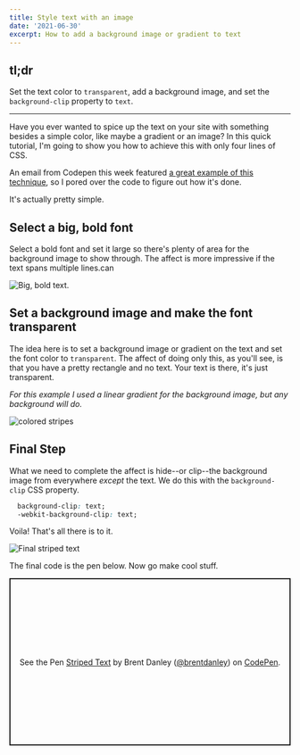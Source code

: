 ```yaml
---
title: Style text with an image
date: '2021-06-30'
excerpt: How to add a background image or gradient to text
---
```

## **tl;dr**  
Set the text color to `transparent`, add a background image, and set the `background-clip` property to `text`.
***

Have you ever wanted to spice up the text on your site with something besides a simple color, like maybe a gradient or an image? In this quick tutorial, I'm going to show you how to achieve this with only four lines of CSS.

An email from Codepen this week featured [a great example of this technique](https://codepen.io/TajShireen/pen/YzZmbep), so I pored over the code to figure out how it's done. 

It's actually pretty simple. 

## Select a big, bold font
Select a bold font and set it large so there's plenty of area for the background image to show through. The affect is more impressive if the text spans multiple lines.can 

<img src="/images/white_text.png" alt="Big, bold text." class="image--centered" style="max-width: 450px;">

## Set a background image and make the font transparent
The idea here is to set a background image or gradient on the text and set the font color to `transparent`. The affect of doing only this, as you'll see, is that you have a pretty rectangle and no text. Your text is there, it's just transparent.

*For this example I used a linear gradient for the background image, but any background will do.*

<img src="/images/just_stripes.png" alt="colored stripes" style="margin: 0 auto; max-width: 450px;">

## Final Step
What we need to complete the affect is hide--or clip--the background image from everywhere *except* the text. We do this with the `background-clip` CSS property. 

```css
  background-clip: text;
  -webkit-background-clip: text;
```

Voila! That's all there is to it.

<img src="/images/striped_final.png" alt="Final striped text" style="mage--centered" style="max-width: 450px;">

The final code is the pen below. Now go make cool stuff. 

<p class="codepen" data-height="300" data-default-tab="css,result" data-slug-hash="QWvwNxq" data-user="brentdanley" style="height: 300px; box-sizing: border-box; display: flex; align-items: center; justify-content: center; border: 2px solid; margin: 1em 0; padding: 1em;">
  <span>See the Pen <a href="https://codepen.io/brentdanley/pen/QWvwNxq">
  Striped Text</a> by Brent Danley (<a href="https://codepen.io/brentdanley">@brentdanley</a>)
  on <a href="https://codepen.io">CodePen</a>.</span>
</p>
<script async src="https://cpwebassets.codepen.io/assets/embed/ei.js"></script>